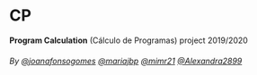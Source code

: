 # CP

**Program Calculation** (Cálculo de Programas) project 2019/2020

###### By [@joanafonsogomes](https://github.com/joanafonsogomes) [@mariajbp](https://github.com/mariajbp) [@mimr21](https://github.com/mimr21) [@Alexandra2899]( https://github.com/Alexandra2899)
